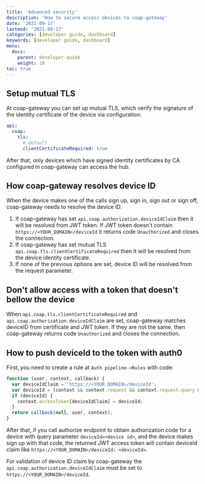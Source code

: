 ```yaml
---
title: 'Advanced security'
description: 'How to secure access devices to coap-gateway'
date: '2021-09-17'
lastmod: '2021-09-17'
categories: [developer guide, dashboard]
keywords: [developer guide, dashboard]
menu:
  docs:
    parent: developer-guide
    weight: 10
toc: true
---
```



## Setup mutual TLS

At coap-gateway you can set up mutual TLS, which verify the signature of the identity certificate of the device via configuration:

```yaml
api:
  coap:
    tls:
      # default
      clientCertificateRequired: true
```

After that, only devices which have signed identity certificates by CA configured in coap-gateway can access the hub.

## How coap-gateway resolves device ID

When the device makes one of the calls sign up, sign in, sign out or sign off, coap-gateway needs to resolve the device ID.

1. If coap-gateway has set `api.coap.authorization.deviceIdClaim` then it will be resolved from JWT token. If JWT token doesn't contain `https://<YOUR_DOMAIN>/deviceId` it returns code `Unauthorized` and closes the connection.
2. If coap-gateway has set mutual TLS `api.coap.tls.clientCertificateRequired` then it will be resolved from the device identity certificate.
3. If none of the previous options are set, device ID will be resolved from the request parameter.

## Don't allow access with a token that doesn't bellow the device

When `api.coap.tls.clientCertificateRequired` and `api.coap.authorization.deviceIdClaim` are set, coap-gateway matches deviceID from certificate and JWT token. If they are not the same, then coap-gateway returns code `Unauthorized` and closes the connection.

## How to push deviceId to the token with auth0

First, you need to create a rule at `Auth pipeline->Rules` with code:

```js
function (user, context, callback) {
  var deviceIdClaim = 'https://<YOUR_DOMAIN>/deviceId';
  var deviceId = (context && context.request && context.request.query && context.request.query.deviceId) || null;
  if (deviceId) {
    context.accessToken[deviceIdClaim] = deviceId;
  }
  return callback(null, user, context);
}
```

After that, if you call authorize endpoint to obtain authorization code for a device with query parameter `deviceId=<device id>`,
and the device makes sign up with that code, the returned JWT access token will contain deviceId claim like `https://<YOUR_DOMAIN>/deviceId: <deviceId>`.

For validation of device ID claim by coap-gateway the `api.coap.authorization.deviceIdClaim` must be set to `https://<YOUR_DOMAIN>/deviceId`.
